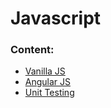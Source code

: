 # Javascript

### Content:
- [Vanilla JS](vanilla_js/README.md)
- [Angular JS](Angularjs/README.md)
- [Unit Testing](Unit-Testing/README.md)
